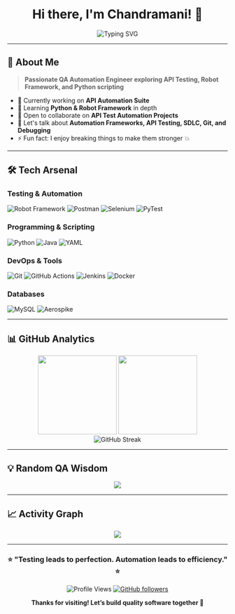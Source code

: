 <div align="center">
  
# Hi there, I'm Chandramani! 👋

<img src="https://readme-typing-svg.herokuapp.com?font=Fira+Code&pause=1000&color=36BCF7&center=true&vCenter=true&width=435&lines=QA+Automation+Engineer;API+%26+Robot+Framework+Tester;Python+Learner;Always+Improving" alt="Typing SVG" />

</div>

---

## 🚀 About Me

> **Passionate QA Automation Engineer exploring API Testing, Robot Framework, and Python scripting**

- 🔭 Currently working on **API Automation Suite**
- 🌱 Learning **Python & Robot Framework** in depth  
- 👯 Open to collaborate on **API Test Automation Projects**  
- 💬 Let's talk about **Automation Frameworks, API Testing, SDLC, Git, and Debugging**
- ⚡ Fun fact: I enjoy breaking things to make them stronger 💥

---

## 🛠️ Tech Arsenal

### **Testing & Automation**
![Robot Framework](https://img.shields.io/badge/Robot%20Framework-000000?style=for-the-badge&logo=robotframework&logoColor=white)
![Postman](https://img.shields.io/badge/Postman-FF6C37?style=for-the-badge&logo=postman&logoColor=white)
![Selenium](https://img.shields.io/badge/Selenium-43B02A?style=for-the-badge&logo=selenium&logoColor=white)
![PyTest](https://img.shields.io/badge/PyTest-0A9EDC?style=for-the-badge&logo=pytest&logoColor=white)

### **Programming & Scripting**
![Python](https://img.shields.io/badge/Python-3776AB?style=for-the-badge&logo=python&logoColor=white)
![Java](https://img.shields.io/badge/Java-007396?style=for-the-badge&logo=java&logoColor=white)
![YAML](https://img.shields.io/badge/YAML-CB171E?style=for-the-badge&logo=yaml&logoColor=white)

### **DevOps & Tools**
![Git](https://img.shields.io/badge/Git-F05032?style=for-the-badge&logo=git&logoColor=white)
![GitHub Actions](https://img.shields.io/badge/GitHub_Actions-2088FF?style=for-the-badge&logo=github-actions&logoColor=white)
![Jenkins](https://img.shields.io/badge/Jenkins-D33833?style=for-the-badge&logo=jenkins&logoColor=white)
![Docker](https://img.shields.io/badge/Docker-2496ED?style=for-the-badge&logo=docker&logoColor=white)

### **Databases**
![MySQL](https://img.shields.io/badge/MySQL-005C84?style=for-the-badge&logo=mysql&logoColor=white)
![Aerospike](https://img.shields.io/badge/Aerospike-CF0A2C?style=for-the-badge&logo=aerospike&logoColor=white)

---

## 📊 GitHub Analytics

<div align="center">
  <img height="180em" src="https://github-readme-stats.vercel.app/api?username=ManiChandra01&show_icons=true&theme=tokyonight&include_all_commits=true&count_private=true"/>
  <img height="180em" src="https://github-readme-stats.vercel.app/api/top-langs/?username=ManiChandra01&layout=compact&langs_count=8&theme=tokyonight"/>
</div>

<div align="center">
  <img src="https://github-readme-streak-stats.herokuapp.com/?user=ManiChandra01&theme=tokyonight" alt="GitHub Streak" />
</div>

---

## 💡 Random QA Wisdom

<div align="center">
  <img src="https://quotes-github-readme.vercel.app/api?type=horizontal&theme=tokyonight" />
</div>

---

## 📈 Activity Graph

<div align="center">
  <img src="https://github-readme-activity-graph.vercel.app/graph?username=ManiChandra01&theme=tokyo-night&bg_color=0D1117&color=58A6FF&line=58A6FF&point=F8D847&area=true&hide_border=true" />
</div>

---

<div align="center">
  
### ⭐ **"Testing leads to perfection. Automation leads to efficiency."** ⭐

![Profile Views](https://komarev.com/ghpvc/?username=ManiChandra01&color=blueviolet&style=flat-square&label=Profile+Views)
[![GitHub followers](https://img.shields.io/github/followers/ManiChandra01?style=social)](https://github.com/YOUR_USERNAME)

**Thanks for visiting! Let’s build quality software together 🚀**

</div>
